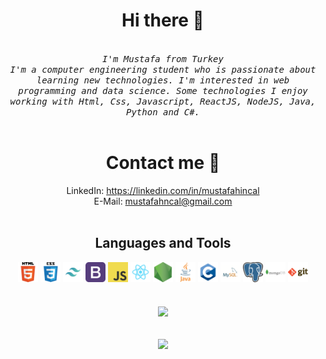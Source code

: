 <h1 align="center">Hi there 👋</h1>
 
<div align="center">
<br>
    <samp> <i> I'm Mustafa from Turkey</i> </samp><br />
    <samp> <i> I'm a computer engineering student who is passionate about learning new technologies. I'm interested in web programming and data science. Some technologies I enjoy working with Html, Css, Javascript, ReactJS, NodeJS, Java, Python and C#. </i></samp>
    <br />
    <br />
 
 <h1 align="center">Contact me 👋</h1>
 LinkedIn: <a href="https://linkedin.com/in/mustafahincal" target="blank">https://linkedin.com/in/mustafahincal</a><br>
 E-Mail:  <a href = "mailto:mustafahncal@gmail.com">mustafahncal@gmail.com</a><br><br> 
 
</div>
<div>
 
    
<div align="center">
    <h2><b>Languages and Tools</b></h2>
    <img height="32"
        src="https://raw.githubusercontent.com/github/explore/80688e429a7d4ef2fca1e82350fe8e3517d3494d/topics/html/html.png" />
        <img height="32"
        src="https://raw.githubusercontent.com/github/explore/80688e429a7d4ef2fca1e82350fe8e3517d3494d/topics/css/css.png" />
        <img height="32"
        src="https://raw.githubusercontent.com/github/explore/80688e429a7d4ef2fca1e82350fe8e3517d3494d/topics/tailwind/tailwind.png" />
    <img height="32"
        src="https://raw.githubusercontent.com/github/explore/80688e429a7d4ef2fca1e82350fe8e3517d3494d/topics/bootstrap/bootstrap.png" />
    <img height="32"
        src="https://raw.githubusercontent.com/github/explore/80688e429a7d4ef2fca1e82350fe8e3517d3494d/topics/javascript/javascript.png" />
    <img height="32"
        src="https://raw.githubusercontent.com/github/explore/80688e429a7d4ef2fca1e82350fe8e3517d3494d/topics/react/react.png" />
        <img height="32"
        src="https://raw.githubusercontent.com/github/explore/80688e429a7d4ef2fca1e82350fe8e3517d3494d/topics/nodejs/nodejs.png" />
    <img height="32"
        src="https://raw.githubusercontent.com/github/explore/80688e429a7d4ef2fca1e82350fe8e3517d3494d/topics/java/java.png" />
    <img height="32"
        src="https://raw.githubusercontent.com/github/explore/80688e429a7d4ef2fca1e82350fe8e3517d3494d/topics/c/c.png" />
    <img height="32"
        src="https://raw.githubusercontent.com/github/explore/80688e429a7d4ef2fca1e82350fe8e3517d3494d/topics/mysql/mysql.png" />
    <img height="32"
        src="https://raw.githubusercontent.com/github/explore/80688e429a7d4ef2fca1e82350fe8e3517d3494d/topics/postgresql/postgresql.png" />
    <img height="32"
        src="https://raw.githubusercontent.com/github/explore/80688e429a7d4ef2fca1e82350fe8e3517d3494d/topics/mongodb/mongodb.png" />
    <img height="32"
        src="https://raw.githubusercontent.com/github/explore/80688e429a7d4ef2fca1e82350fe8e3517d3494d/topics/git/git.png" />
        
</div>
    
   

<br>
<br>

<div align = "center">
 <a href="https://github-readme-stats.vercel.app/api?username=mustafahincal&theme=github_dark&show_icons=true">
  <img align="center" src="https://github-readme-stats.vercel.app/api?username=mustafahincal&theme=github_dark&show_icons=true" />
</a>
 
 <br>
  <br>
 
  <br>
 
<a href="https://github-readme-stats.vercel.app/api/top-langs/?username=mustafahincal&layout=compact&theme=github_dark">
  <img align="center" src="https://github-readme-stats.vercel.app/api/top-langs/?username=mustafahincal&layout=compact&theme=github_dark&hide=[Jupyter_Notebook,CSS,HTML]" />
</a>
 </div>



